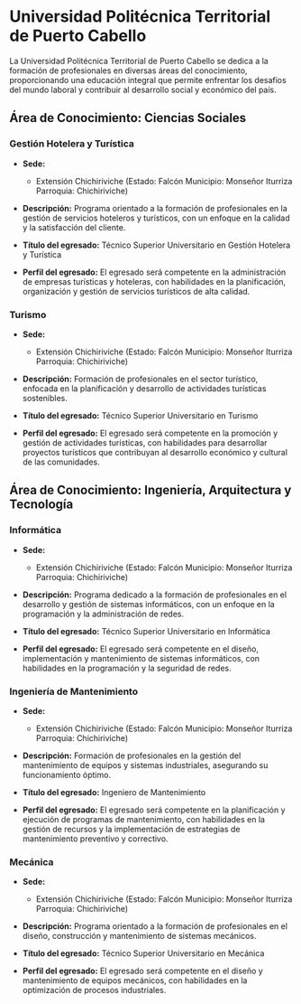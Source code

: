 # Universidad Politécnica Territorial de Puerto Cabello
La Universidad Politécnica Territorial de Puerto Cabello se dedica a la formación de profesionales en diversas áreas del conocimiento, proporcionando una educación integral que permite enfrentar los desafíos del mundo laboral y contribuir al desarrollo social y económico del país.

## Área de Conocimiento: Ciencias Sociales

### Gestión Hotelera y Turística

* **Sede:** 
  * Extensión Chichiriviche (Estado: Falcón Municipio: Monseñor Iturriza Parroquia: Chichiriviche)

* **Descripción:** 
  Programa orientado a la formación de profesionales en la gestión de servicios hoteleros y turísticos, con un enfoque en la calidad y la satisfacción del cliente.

* **Título del egresado:** 
  Técnico Superior Universitario en Gestión Hotelera y Turística

* **Perfil del egresado:** 
  El egresado será competente en la administración de empresas turísticas y hoteleras, con habilidades en la planificación, organización y gestión de servicios turísticos de alta calidad.

### Turismo

* **Sede:** 
  * Extensión Chichiriviche (Estado: Falcón Municipio: Monseñor Iturriza Parroquia: Chichiriviche)

* **Descripción:** 
  Formación de profesionales en el sector turístico, enfocada en la planificación y desarrollo de actividades turísticas sostenibles.

* **Título del egresado:** 
  Técnico Superior Universitario en Turismo

* **Perfil del egresado:** 
  El egresado será competente en la promoción y gestión de actividades turísticas, con habilidades para desarrollar proyectos turísticos que contribuyan al desarrollo económico y cultural de las comunidades.

## Área de Conocimiento: Ingeniería, Arquitectura y Tecnología

### Informática

* **Sede:** 
  * Extensión Chichiriviche (Estado: Falcón Municipio: Monseñor Iturriza Parroquia: Chichiriviche)

* **Descripción:** 
  Programa dedicado a la formación de profesionales en el desarrollo y gestión de sistemas informáticos, con un enfoque en la programación y la administración de redes.

* **Título del egresado:** 
  Técnico Superior Universitario en Informática

* **Perfil del egresado:** 
  El egresado será competente en el diseño, implementación y mantenimiento de sistemas informáticos, con habilidades en la programación y la seguridad de redes.

### Ingeniería de Mantenimiento

* **Sede:** 
  * Extensión Chichiriviche (Estado: Falcón Municipio: Monseñor Iturriza Parroquia: Chichiriviche)

* **Descripción:** 
  Formación de profesionales en la gestión del mantenimiento de equipos y sistemas industriales, asegurando su funcionamiento óptimo.

* **Título del egresado:** 
  Ingeniero de Mantenimiento

* **Perfil del egresado:** 
  El egresado será competente en la planificación y ejecución de programas de mantenimiento, con habilidades en la gestión de recursos y la implementación de estrategias de mantenimiento preventivo y correctivo.

### Mecánica

* **Sede:** 
  * Extensión Chichiriviche (Estado: Falcón Municipio: Monseñor Iturriza Parroquia: Chichiriviche)

* **Descripción:** 
  Programa orientado a la formación de profesionales en el diseño, construcción y mantenimiento de sistemas mecánicos.

* **Título del egresado:** 
  Técnico Superior Universitario en Mecánica

* **Perfil del egresado:** 
  El egresado será competente en el diseño y mantenimiento de equipos mecánicos, con habilidades en la optimización de procesos industriales.
